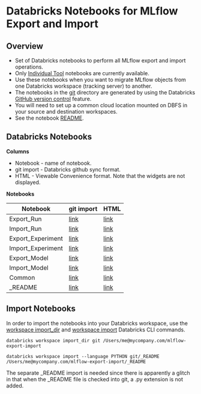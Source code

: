 # Databricks Notebooks for MLflow Export and Import


## Overview

* Set of Databricks notebooks to perform all MLflow export and import operations.
* Only [Individual Tool](../README_individual.md) notebooks are currently available.
* Use these notebooks when you want to migrate MLflow objects from one Databricks workspace (tracking server) to another.
* The notebooks in the [git](git) directory are generated by using the Databricks [GitHub version control](https://docs.databricks.com/notebooks/github-version-control.html) feature.
* You will need to set up a common cloud location mounted on DBFS in your source and destination workspaces.
* See the notebook [README](html/_README.html).

## Databricks Notebooks

**Columns**
* Notebook - name of notebook.
* git import - Databricks github sync format.
* HTML - Viewable Convenience format. Note that the widgets are not displayed.

**Notebooks**

| Notebook | git import | HTML | 
|----------|----------|---------|
| Export_Run | [link](git/Export_Run.py) | [link](html/Export_Run.html) |
| Import_Run | [link](git/Import_Run.py) | [link](html/Import_Run.html) | 
| Export_Experiment | [link](git/Export_Experiment.py) | [link](html/Export_Experiment.html) 
| Import_Experiment | [link](git/Import_Experiment.py) | [link](html/Import_Experiment.html) |
| Export_Model | [link](git/Export_Model.py) | [link](html/Export_Model.html) | 
| Import_Model | [link](git/Import_Model.py) | [link](html/Import_Model.html) |
| Common | [link](git/Common.py) | [link](html/Common.html) | 
| _README | [link](git/_README) | [link](html/_README.html) |


## Import Notebooks 

In order to import the notebooks into your Databricks workspace, use the 
[workspace import_dir](https://docs.databricks.com/dev-tools/cli/workspace-cli.html#import-a-directory-from-your-local-filesystem-into-a-workspace) 
and [workspace import](https://docs.databricks.com/dev-tools/cli/workspace-cli.html#import-a-file-from-your-local-filesystem-into-a-workspace) Databricks CLI commands.

```
databricks workspace import_dir git /Users/me@mycompany.com/mlflow-export-import

databricks workspace import --language PYTHON git/_README  /Users/me@mycompany.com/mlflow-export-import/_README 
```

The separate _README import is needed since there is apparently a glitch in that when the _README file is checked into git, a .py extension is not added.

